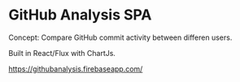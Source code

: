 GitHub Analysis SPA
=========

Concept: Compare GitHub commit activity between differen users. 

Built in React/Flux with ChartJs. 

https://githubanalysis.firebaseapp.com/
